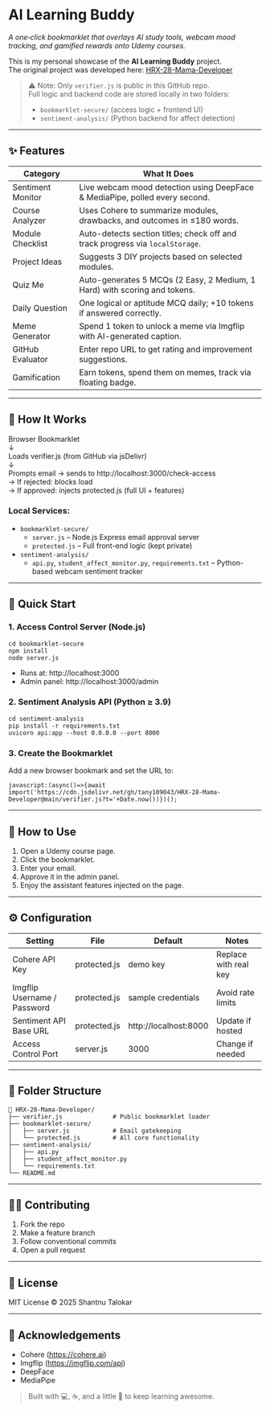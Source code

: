 # AI Learning Buddy

*A one‑click bookmarklet that overlays AI study tools, webcam mood tracking, and gamified rewards onto Udemy courses.*

This is my personal showcase of the **AI Learning Buddy** project.  
The original project was developed here: [HRX-28-Mama-Developer](https://github.com/tany109043/HRX-28-Mama-Developer)

> ⚠️ Note: Only `verifier.js` is public in this GitHub repo.  
> Full logic and backend code are stored locally in two folders:
> - `bookmarklet-secure/` (access logic + frontend UI)
> - `sentiment-analysis/` (Python backend for affect detection)

---

## ✨ Features

| Category              | What It Does |
| --------------------- | ------------ |
| Sentiment Monitor     | Live webcam mood detection using DeepFace & MediaPipe, polled every second. |
| Course Analyzer       | Uses Cohere to summarize modules, drawbacks, and outcomes in ≤180 words. |
| Module Checklist      | Auto-detects section titles; check off and track progress via `localStorage`. |
| Project Ideas         | Suggests 3 DIY projects based on selected modules. |
| Quiz Me               | Auto-generates 5 MCQs (2 Easy, 2 Medium, 1 Hard) with scoring and tokens. |
| Daily Question        | One logical or aptitude MCQ daily; +10 tokens if answered correctly. |
| Meme Generator        | Spend 1 token to unlock a meme via Imgflip with AI-generated caption. |
| GitHub Evaluator      | Enter repo URL to get rating and improvement suggestions. |
| Gamification          | Earn tokens, spend them on memes, track via floating badge. |

---

## 🧩 How It Works

Browser Bookmarklet  
↓  
Loads verifier.js (from GitHub via jsDelivr)  
↓  
Prompts email → sends to http://localhost:3000/check-access  
→ If rejected: blocks load  
→ If approved: injects protected.js (full UI + features)

### Local Services:

- `bookmarklet-secure/`
  - `server.js` – Node.js Express email approval server
  - `protected.js` – Full front-end logic (kept private)
- `sentiment-analysis/`
  - `api.py`, `student_affect_monitor.py`, `requirements.txt` – Python-based webcam sentiment tracker

---

## 🚀 Quick Start

### 1. Access Control Server (Node.js)

    cd bookmarklet-secure
    npm install
    node server.js

- Runs at: http://localhost:3000  
- Admin panel: http://localhost:3000/admin

### 2. Sentiment Analysis API (Python ≥ 3.9)

    cd sentiment-analysis
    pip install -r requirements.txt
    uvicorn api:app --host 0.0.0.0 --port 8000

### 3. Create the Bookmarklet

Add a new browser bookmark and set the URL to:

    javascript:(async()=>{await import('https://cdn.jsdelivr.net/gh/tany109043/HRX-28-Mama-Developer@main/verifier.js?t='+Date.now())})();

---

## 🧪 How to Use

1. Open a Udemy course page.
2. Click the bookmarklet.
3. Enter your email.
4. Approve it in the admin panel.
5. Enjoy the assistant features injected on the page.

---

## ⚙️ Configuration

| Setting                     | File            | Default                | Notes |
|----------------------------|-----------------|------------------------|-------|
| Cohere API Key              | protected.js    | demo key               | Replace with real key |
| Imgflip Username / Password | protected.js    | sample credentials     | Avoid rate limits |
| Sentiment API Base URL      | protected.js    | http://localhost:8000  | Update if hosted |
| Access Control Port         | server.js       | 3000                   | Change if needed |

---

## 📁 Folder Structure

    📁 HRX-28-Mama-Developer/
    ├── verifier.js              # Public bookmarklet loader
    ├── bookmarklet-secure/
    │   ├── server.js            # Email gatekeeping
    │   └── protected.js         # All core functionality
    ├── sentiment-analysis/
    │   ├── api.py
    │   ├── student_affect_monitor.py
    │   └── requirements.txt
    └── README.md

---

## 🧑‍💻 Contributing

1. Fork the repo
2. Make a feature branch
3. Follow conventional commits
4. Open a pull request

---

## 📄 License

MIT License © 2025 Shantnu Talokar

---

## 🙏 Acknowledgements

- Cohere (https://cohere.ai)
- Imgflip (https://imgflip.com/api)
- DeepFace
- MediaPipe

> Built with 💻, ☕, and a little 🤯 to keep learning awesome.
